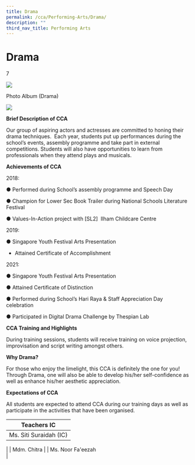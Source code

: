 ```yaml
---
title: Drama
permalink: /cca/Performing-Arts/Drama/
description: ""
third_nav_title: Performing Arts
---
```

Drama
=====

  

7

![](https://prcss.moe.edu.sg/qql/slot/catalog/pc20/.tn.13921cd03_19564.jpg.jpg)

Photo Album (Drama)

![](https://prcss.moe.edu.sg/pix/spacer.gif)

**Brief Description of CCA**

Our group of aspiring actors and actresses are committed to honing their drama techniques.  Each year, students put up performances during the school’s events, assembly programme and take part in external competitions. Students will also have opportunities to learn from professionals when they attend plays and musicals.

  

**Achievements of CCA**

2018:  

● Performed during School’s assembly programme and Speech Day

● Champion for Lower Sec Book Trailer during National Schools Literature Festival

● Values-In-Action project with \[SL2\]  Ilham Childcare Centre

  

2019:

● Singapore Youth Festival Arts Presentation

*   Attained Certificate of Accomplishment

  

2021: 

● Singapore Youth Festival Arts Presentation 

● Attained Certificate of Distinction 

● Performed during School’s Hari Raya & Staff Appreciation Day celebration  

● Participated in Digital Drama Challenge by Thespian Lab

  

**CCA Training and Highlights**

During training sessions, students will receive training on voice projection, improvisation and script writing amongst others.

  

**Why Drama?**

For those who enjoy the limelight, this CCA is definitely the one for you! Through Drama, one will also be able to develop his/her self-confidence as well as enhance his/her aesthetic appreciation.

  

**Expectations of CCA**

All students are expected to attend CCA during our training days as well as participate in the activities that have been organised.

  

| Teachers IC |
| --- |
| Ms. Siti Suraidah (IC)  
 |
| Mdm. Chitra |
| Ms. Noor Fa'eezah  
 |